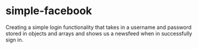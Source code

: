 # simple-facebook
Creating a simple login functionality that takes in a username and password stored in objects and arrays and shows us a newsfeed when in successfully sign in.


